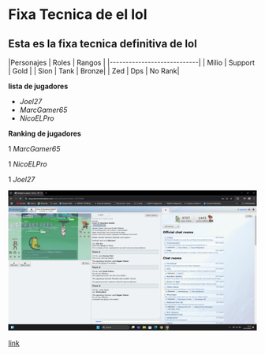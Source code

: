 # Fixa Tecnica de el lol
## Esta es la fixa tecnica definitiva de lol

|Personajes | Roles | Rangos |
|----------------------------|
| Milio     | Support | Gold |
| Sion      | Tank    | Bronze|
| Zed       | Dps     | No Rank|

**lista de jugadores**

- *Joel27*
- *MarcGamer65*
- *NicoELPro*

**Ranking de jugadores**

1 *MarcGamer65*

1 *NicoELPro*

1 *Joel27*

![lol](Capture001.png)

[link](www.nasa.com)